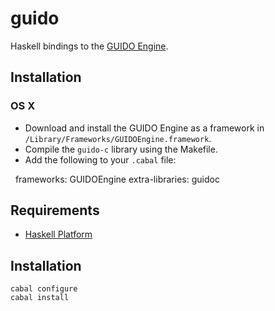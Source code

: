
# guido

Haskell bindings to the [GUIDO Engine][guido-engine].

## Installation

### OS X

* Download and install the GUIDO Engine as a framework in `/Library/Frameworks/GUIDOEngine.framework`.
* Compile the `guido-c` library using the Makefile.
* Add the following to your `.cabal` file:

&nbsp;
    frameworks:
        GUIDOEngine
    extra-libraries:
        guidoc
    

## Requirements

* [Haskell Platform](http://www.haskell.org/platform)

## Installation

    cabal configure
    cabal install

[guido-engine]: http://guidolib.sourceforge.net/